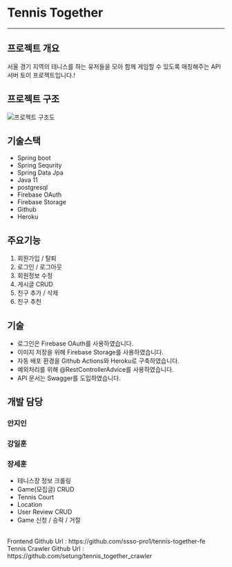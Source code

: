 # Tennis Together
--------------
## 프로젝트 개요
서울 경기 지역의 테니스를 하는 유저들을 모아 함께 게임할 수 있도록 매칭해주는 API서버 토이 프로젝트입니다.!

## 프로젝트 구조
![프로젝트 구조도](https://user-images.githubusercontent.com/67427856/143246534-b41ff20c-5f95-4dbb-93dd-adfc1c4b36a9.png)


## 기술스택
- Spring boot
- Spring Sequrity
- Spring Data Jpa
- Java 11
- postgresql
- Firebase OAuth
- Firebase Storage
- Github
- Heroku

## 주요기능
1. 회원가입 / 탈퇴
2. 로그인 / 로그아웃
3. 회원정보 수정
4. 게시글 CRUD
5. 친구 추가 / 삭제
6. 친구 추천
   
## 기술
 - 로그인은 Firebase OAuth를 사용하였습니다.
 - 이미지 저장을 위해 Firebase Storage를 사용하였습니다.
 - 자동 배포 환경을 Github Actions와 Heroku로 구축하였습니다.
 - 예외처리를 위해 @RestControllerAdvice를 사용하였습니다.
 - API 문서는 Swagger를 도입하였습니다.

## 개발 담당
### 안지인
### 강일훈
### 장세훈
- 테니스장 정보 크롤링
- Game(모집글) CRUD
- Tennis Court
- Location
- User Review CRUD
- Game 신청 / 승락 / 거절


<br>
Frontend Github Url : https://github.com/ssso-pro1/tennis-together-fe <br>
Tennis Crawler Github Url : https://github.com/setung/tennis_together_crawler

